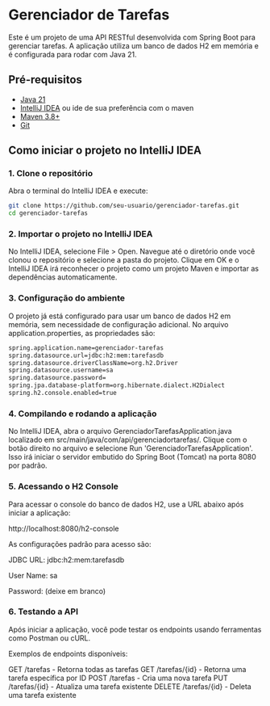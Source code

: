 # Gerenciador de Tarefas

Este é um projeto de uma API RESTful desenvolvida com Spring Boot para gerenciar tarefas. A aplicação utiliza um banco de dados H2 em memória e é configurada para rodar com Java 21.

## Pré-requisitos

- [Java 21](https://jdk.java.net/21/)
- [IntelliJ IDEA](https://www.jetbrains.com/idea/) ou ide de sua preferência com o maven
- [Maven 3.8+](https://maven.apache.org/download.cgi)
- [Git](https://git-scm.com/)

## Como iniciar o projeto no IntelliJ IDEA

### 1. Clone o repositório

Abra o terminal do IntelliJ IDEA e execute:

```bash
git clone https://github.com/seu-usuario/gerenciador-tarefas.git
cd gerenciador-tarefas

```
### 2. Importar o projeto no IntelliJ IDEA
No IntelliJ IDEA, selecione File > Open.
Navegue até o diretório onde você clonou o repositório e selecione a pasta do projeto.
Clique em OK e o IntelliJ IDEA irá reconhecer o projeto como um projeto Maven e importar as dependências automaticamente.
### 3. Configuração do ambiente
O projeto já está configurado para usar um banco de dados H2 em memória, sem necessidade de configuração adicional. No arquivo application.properties, as propriedades são:

```bash
spring.application.name=gerenciador-tarefas
spring.datasource.url=jdbc:h2:mem:tarefasdb
spring.datasource.driverClassName=org.h2.Driver
spring.datasource.username=sa
spring.datasource.password=
spring.jpa.database-platform=org.hibernate.dialect.H2Dialect
spring.h2.console.enabled=true
```
### 4. Compilando e rodando a aplicação
No IntelliJ IDEA, abra o arquivo GerenciadorTarefasApplication.java localizado em src/main/java/com/api/gerenciadortarefas/.
Clique com o botão direito no arquivo e selecione Run 'GerenciadorTarefasApplication'.
Isso irá iniciar o servidor embutido do Spring Boot (Tomcat) na porta 8080 por padrão.
### 5. Acessando o H2 Console
Para acessar o console do banco de dados H2, use a URL abaixo após iniciar a aplicação:


http://localhost:8080/h2-console

As configurações padrão para acesso são:

JDBC URL: jdbc:h2:mem:tarefasdb

User Name: sa

Password: (deixe em branco)

### 6. Testando a API
Após iniciar a aplicação, você pode testar os endpoints usando ferramentas como Postman ou cURL.

Exemplos de endpoints disponíveis:

GET /tarefas - Retorna todas as tarefas
GET /tarefas/{id} - Retorna uma tarefa específica por ID
POST /tarefas - Cria uma nova tarefa
PUT /tarefas/{id} - Atualiza uma tarefa existente
DELETE /tarefas/{id} - Deleta uma tarefa existente